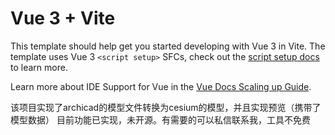 # Vue 3 + Vite

This template should help get you started developing with Vue 3 in Vite. The template uses Vue 3 `<script setup>` SFCs, check out the [script setup docs](https://v3.vuejs.org/api/sfc-script-setup.html#sfc-script-setup) to learn more.

Learn more about IDE Support for Vue in the [Vue Docs Scaling up Guide](https://vuejs.org/guide/scaling-up/tooling.html#ide-support).

该项目实现了archicad的模型文件转换为cesium的模型，并且实现预览（携带了模型数据）
目前功能已实现，未开源。有需要的可以私信联系我，工具不免费
